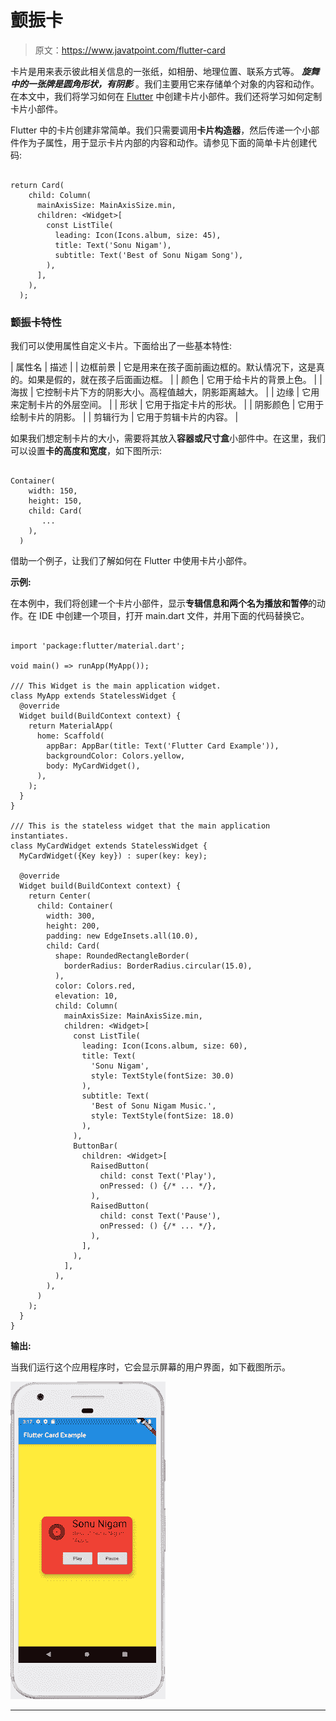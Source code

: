 # 颤振卡

> 原文：<https://www.javatpoint.com/flutter-card>

卡片是用来表示彼此相关信息的一张纸，如相册、地理位置、联系方式等。 ***旋舞中的一张牌是圆角形状，有阴影*** 。我们主要用它来存储单个对象的内容和动作。在本文中，我们将学习如何在 [Flutter](https://www.javatpoint.com/flutter) 中创建卡片小部件。我们还将学习如何定制卡片小部件。

Flutter 中的卡片创建非常简单。我们只需要调用**卡片构造器**，然后传递一个小部件作为子属性，用于显示卡片内部的内容和动作。请参见下面的简单卡片创建代码:

```

return Card(
    child: Column(
      mainAxisSize: MainAxisSize.min,
      children: <Widget>[
        const ListTile(
          leading: Icon(Icons.album, size: 45),
          title: Text('Sonu Nigam'),
          subtitle: Text('Best of Sonu Nigam Song'),
        ),
      ],
    ),
  );

```

### 颤振卡特性

我们可以使用属性自定义卡片。下面给出了一些基本特性:

| 属性名 | 描述 |
| 边框前景 | 它是用来在孩子面前画边框的。默认情况下，这是真的。如果是假的，就在孩子后面画边框。 |
| 颜色 | 它用于给卡片的背景上色。 |
| 海拔 | 它控制卡片下方的阴影大小。高程值越大，阴影距离越大。 |
| 边缘 | 它用来定制卡片的外层空间。 |
| 形状 | 它用于指定卡片的形状。 |
| 阴影颜色 | 它用于绘制卡片的阴影。 |
| 剪辑行为 | 它用于剪辑卡片的内容。 |

如果我们想定制卡片的大小，需要将其放入**容器或尺寸盒**小部件中。在这里，我们可以设置**卡的高度和宽度**，如下图所示:

```

Container(
    width: 150,
    height: 150,
    child: Card(
       ...
    ),
  )

```

借助一个例子，让我们了解如何在 Flutter 中使用卡片小部件。

**示例:**

在本例中，我们将创建一个卡片小部件，显示**专辑信息和两个名为播放和暂停**的动作。在 IDE 中创建一个项目，打开 main.dart 文件，并用下面的代码替换它。

```

import 'package:flutter/material.dart';

void main() => runApp(MyApp());

/// This Widget is the main application widget.
class MyApp extends StatelessWidget {
  @override
  Widget build(BuildContext context) {
    return MaterialApp(
      home: Scaffold(
        appBar: AppBar(title: Text('Flutter Card Example')),
        backgroundColor: Colors.yellow,
        body: MyCardWidget(),
      ),
    );
  }
}

/// This is the stateless widget that the main application instantiates.
class MyCardWidget extends StatelessWidget {
  MyCardWidget({Key key}) : super(key: key);

  @override
  Widget build(BuildContext context) {
    return Center(
      child: Container(
        width: 300,
        height: 200,
        padding: new EdgeInsets.all(10.0),
        child: Card(
          shape: RoundedRectangleBorder(
            borderRadius: BorderRadius.circular(15.0),
          ),
          color: Colors.red,
          elevation: 10,
          child: Column(
            mainAxisSize: MainAxisSize.min,
            children: <Widget>[
              const ListTile(
                leading: Icon(Icons.album, size: 60),
                title: Text(
                  'Sonu Nigam',
                  style: TextStyle(fontSize: 30.0)
                ),
                subtitle: Text(
                  'Best of Sonu Nigam Music.',
                  style: TextStyle(fontSize: 18.0)
                ),
              ),
              ButtonBar(
                children: <Widget>[
                  RaisedButton(
                    child: const Text('Play'),
                    onPressed: () {/* ... */},
                  ),
                  RaisedButton(
                    child: const Text('Pause'),
                    onPressed: () {/* ... */},
                  ),
                ],
              ),
            ],
          ),
        ),
      )
    );
  }
}

```

**输出:**

当我们运行这个应用程序时，它会显示屏幕的用户界面，如下截图所示。

![Flutter Card](img/38d8039da8760c134bfb5e0f220cc310.png)

* * *